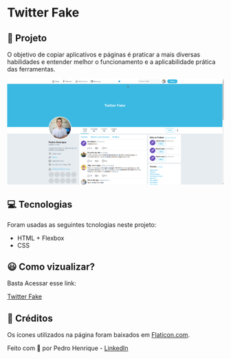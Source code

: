 # Twitter Fake

## :blue_book: Projeto

O objetivo de copiar aplicativos e páginas é praticar a mais diversas habilidades e entender melhor o funcionamento e a aplicabilidade prática das ferramentas.

<a align="center">

![Twitter Fake](images/gif-twitter-fake.gif)

</a>

## :computer: Tecnologias

Foram usadas as seguintes tcnologias neste projeto:

- HTML + Flexbox
- CSS

## :smiley: Como vizualizar?

Basta Acessar esse link:

[Twitter Fake](https://pedromartinscap.github.io/twitter-fake/)


## :clap: Créditos

Os ícones utilizados na página foram baixados em [Flaticon.com](www.flaticon.com).


Feito com :blue_heart: por Pedro Henrique - [LinkedIn](https://www.linkedin.com/in/pedrohenriqueoliveiramartins/)
